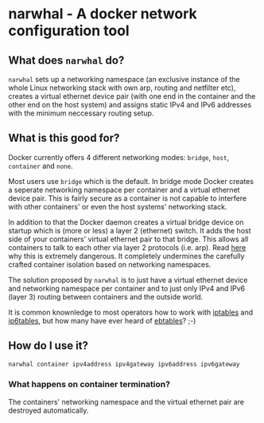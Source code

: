 narwhal - A docker network configuration tool
=============================================

## What does `narwhal` do?

`narwhal` sets up a networking namespace (an exclusive instance of the whole
Linux networking stack with own arp, routing and netfilter etc), creates a
virtual ethernet device pair (with one end in the container and the other end
on the host system) and assigns static IPv4 and IPv6 addresses with the
minimum neccessary routing setup.

## What is this good for?

Docker currently offers 4 different networking modes: `bridge`, `host`, 
`container` and `none`.

Most users use `bridge` which is the default. In bridge mode Docker creates
a seperate networking namespace per container and a virtual ethernet device pair.
This is fairly secure as a container is not capable to interfere with other
containers' or even the host systems' networking stack.

In addition to that the Docker daemon creates a virtual bridge device on
startup which is (more or less) a layer 2 (ethernet) switch. It adds the host
side of your containers' virtual ethernet pair to that bridge. This allows
all containers to talk to each other via layer 2 protocols (i.e. arp). Read 
[here](https://nyantec.com/en/2015/03/20/docker-networking-considered-harmful)
why this is extremely dangerous. It completely undermines the carefully crafted
container isolation based on networking namespaces.

The solution proposed by `narwhal` is to just have a virtual ethernet device
and networking namespace per container and to just only IPv4 and IPv6 (layer 3)
routing between containers and the outside world.

It is common knownledge to most operators how to work with 
[iptables](http://www.netfilter.org/projects/iptables/) and 
[ip6tables](http://ipset.netfilter.org/ip6tables.man.html), but how many have
ever heard of [ebtables](http://ebtables.netfilter.org/)? ;-)

## How do I use it?

```bash
narwhal container ipv4address ipv4gateway ipv6address ipv6gateway
```

### What happens on container termination?

The containers' networking namespace and the virtual ethernet pair are destroyed
automatically.



